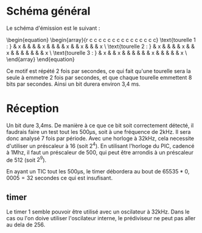 <!--
# AUTHOR:   robin_arch
# FILE:     robin_28_mars.mkd
# ROLE:     TODO (some explanation)
# CREATED:  2014-03-28 14:48:59
# MODIFIED: 2014-03-28 15:12:12
-->

# Schéma général #
Le schéma d'émission est le suivant :

\begin{equation}
    \begin{array}{r c c c c c c c c c c c c c c c}
    \text{tourelle 1 : } & x &   &   &   & x &   &   &   & x &   & x &   & & x \\
    \text{tourelle 2 : } & x &   &   &   & x &   & x &   &   &   &   &   & & x \\
    \text{tourelle 3 : } & x &   & x &   &   &   &   &   & x &   &   &   & & x \\
    \end{array}
\end{equation}

Ce motif est répété 2 fois par secondes, ce qui fait qu'une tourelle sera la seule à emmetre 2 fois par secondes, et que chaque tourelle emmettent 8 bits par secondes. Ainsi un bit durera environ 3,4 ms.

# Réception #

Un bit dure 3,4ms. De manière à ce que ce bit soit correctement détecté, il faudrais faire un test tout les 500µs, soit à une fréquence de 2kHz. Il sera donc analysé 7 fois par période. Avec une horloge à 32kHz, cela necessite d'utiliser un préscaleur à 16 (soit $2^4$). En utilisant l'horloge du PIC, cadencé à 1Mhz, il faut un préscaleur de 500, qui peut être arrondis à un préscaleur de 512 (soit $2^9$).

En ayant un TIC tout les 500µs, le timer débordera au bout de $65535 * 0,0005 = 32$ secondes ce qui est insufisant.

## timer ##

Le timer 1 semble pouvoir être utilisé avec un oscilateur à 32kHz. Dans le cas ou l'on doive utiliser l'oscilateur interne, le prédiviseur ne peut pas aller au dela de 256.

